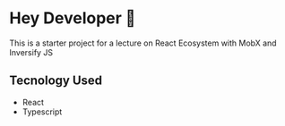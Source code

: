 # Hey Developer 👋

This is a starter project for a lecture on React Ecosystem with MobX and Inversify JS

## Tecnology Used

- React
- Typescript
